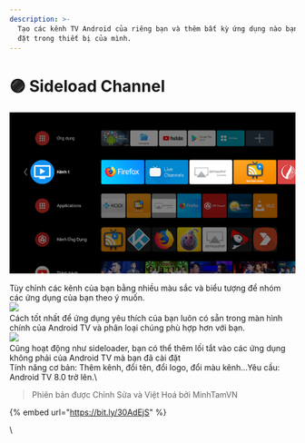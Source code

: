 ```yaml
---
description: >-
  Tạo các kênh TV Android của riêng bạn và thêm bất kỳ ứng dụng nào bạn đã cài
  đặt trong thiết bị của mình.
---
```


# 🟣 Sideload Channel

![](<../.gitbook/assets/image (10).png>)

Tùy chỉnh các kênh của bạn bằng nhiều màu sắc và biểu tượng để nhóm các ứng dụng của bạn theo ý muốn.\
[![](https://1.bp.blogspot.com/-F\_clEjgb694/Xy2TgzWw-mI/AAAAAAAAAb8/v--MNtlJ9nIHLrg114hUgKHgJOk44L\_SACPcBGAYYCw/s640/1.png)](https://app.gitbook.com/o/wHwYmiJOj5mUZYrjdnEC/s/yQRaeGH0j2bvMcvbvUrR/)\
Cách tốt nhất để ứng dụng yêu thích của bạn luôn có sẵn trong màn hình chính của Android TV và phân loại chúng phù hợp hơn với bạn.\
[![](https://1.bp.blogspot.com/-Gve2wIHIYT8/Xy2ThISOhlI/AAAAAAAAAcA/J281cWA3AigFi6XEx9a3MpMEawSMDhpPgCPcBGAYYCw/s640/2.png)](https://app.gitbook.com/o/wHwYmiJOj5mUZYrjdnEC/s/yQRaeGH0j2bvMcvbvUrR/)\
Cũng hoạt động như sideloader, bạn có thể thêm lối tắt vào các ứng dụng không phải của Android TV mà bạn đã cài đặt\
Tính năng cơ bản: Thêm kênh, đổi tên, đổi logo, đổi màu kênh...Yêu cầu: Android TV 8.0 trở lên.\


> Phiên bản được Chỉnh Sửa và Việt Hoá bởi MinhTamVN

{% embed url="https://bit.ly/30AdEjS" %}

\
